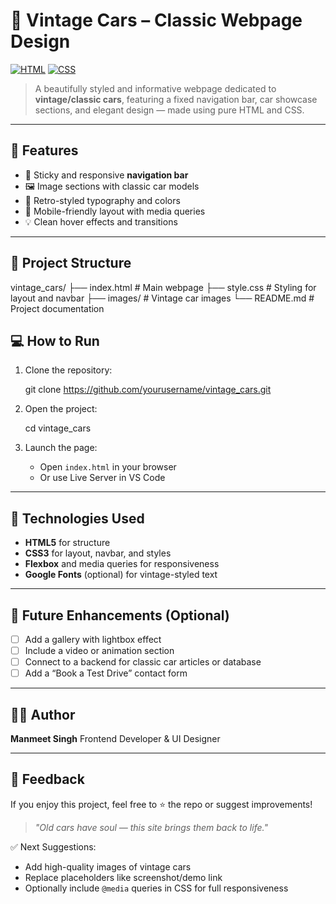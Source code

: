 
# 🚗 Vintage Cars – Classic Webpage Design

[![HTML](https://img.shields.io/badge/HTML-5-orange?logo=html5)](https://developer.mozilla.org/en-US/docs/Web/HTML)
[![CSS](https://img.shields.io/badge/CSS-3-blue?logo=css3)](https://developer.mozilla.org/en-US/docs/Web/CSS)


> A beautifully styled and informative webpage dedicated to **vintage/classic cars**, featuring a fixed navigation bar, car showcase sections, and elegant design — made using pure HTML and CSS.

---

## 🔧 Features

- 🧭 Sticky and responsive **navigation bar**
- 🖼️ Image sections with classic car models
- 🎨 Retro-styled typography and colors
- 📱 Mobile-friendly layout with media queries
- 💡 Clean hover effects and transitions

---

## 📁 Project Structure



vintage\_cars/
├── index.html         # Main webpage
├── style.css          # Styling for layout and navbar
├── images/            # Vintage car images
└── README.md          # Project documentation


## 💻 How to Run

1. Clone the repository:
   
   git clone https://github.com/yourusername/vintage_cars.git

2. Open the project:

   
   cd vintage_cars
  

3. Launch the page:

   * Open `index.html` in your browser
   * Or use Live Server in VS Code

---

## 🧰 Technologies Used

* **HTML5** for structure
* **CSS3** for layout, navbar, and styles
* **Flexbox** and media queries for responsiveness
* **Google Fonts** (optional) for vintage-styled text

---

## 🚀 Future Enhancements (Optional)

* [ ] Add a gallery with lightbox effect
* [ ] Include a video or animation section
* [ ] Connect to a backend for classic car articles or database
* [ ] Add a “Book a Test Drive” contact form

---

## 👨‍💻 Author

**Manmeet Singh**
Frontend Developer & UI Designer


---

## 💬 Feedback

If you enjoy this project, feel free to ⭐ the repo or suggest improvements!

> *"Old cars have soul — this site brings them back to life."*

✅ Next Suggestions:
- Add high-quality images of vintage cars
- Replace placeholders like screenshot/demo link
- Optionally include `@media` queries in CSS for full responsiveness

